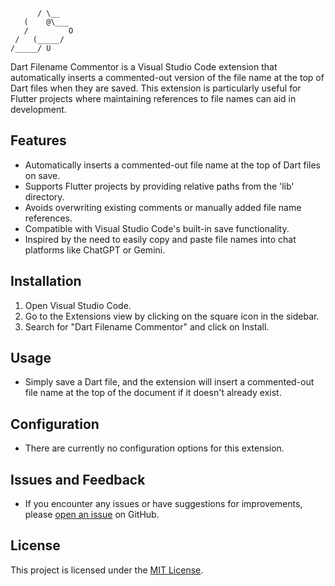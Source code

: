 ```
      / \__
   (    @\___
   /         O
 /   (_____/
/_____/ U
```

Dart Filename Commentor is a Visual Studio Code extension that automatically inserts a commented-out version of the file name at the top of Dart files when they are saved. This extension is particularly useful for Flutter projects where maintaining references to file names can aid in development.

## Features

- Automatically inserts a commented-out file name at the top of Dart files on save.
- Supports Flutter projects by providing relative paths from the 'lib' directory.
- Avoids overwriting existing comments or manually added file name references.
- Compatible with Visual Studio Code's built-in save functionality.
- Inspired by the need to easily copy and paste file names into chat platforms like ChatGPT or Gemini.

## Installation

1. Open Visual Studio Code.
2. Go to the Extensions view by clicking on the square icon in the sidebar.
3. Search for "Dart Filename Commentor" and click on Install.

## Usage

- Simply save a Dart file, and the extension will insert a commented-out file name at the top of the document if it doesn't already exist.

## Configuration

- There are currently no configuration options for this extension.

## Issues and Feedback

- If you encounter any issues or have suggestions for improvements, please [open an issue](https://github.com/yourusername/dart-filename-commentor/issues) on GitHub.

## License

This project is licensed under the [MIT License](LICENSE).
